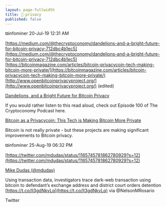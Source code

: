 ```yaml
---
layout: page-fullwidth
title: 🌽-privacy
published: false
---
```


⧉infominer 20-Jul-19 12:31 AM

[https://medium.com/@thecryptoconomy/dandelions-and-a-bright-future-for-bitcoin-privacy-712dbc4b1ec5](https://medium.com/@thecryptoconomy/dandelions-and-a-bright-future-for-bitcoin-privacy-712dbc4b1ec5) [https://bitcoinmagazine.com/articles/bitcoin-privacycoin-tech-making-bitcoin-more-private/](https://bitcoinmagazine.com/articles/bitcoin-privacycoin-tech-making-bitcoin-more-private/) [http://www.openbitcoinprivacyproject.org/](http://www.openbitcoinprivacyproject.org/) (edited)

[Dandelions, and a Bright Future for Bitcoin Privacy](https://medium.com/@thecryptoconomy/dandelions-and-a-bright-future-for-bitcoin-privacy-712dbc4b1ec5)

If you would rather listen to this read aloud, check out Episode 100 of The Cryptoconomy Podcast here.

[Bitcoin as a Privacycoin: This Tech is Making Bitcoin More Private](https://bitcoinmagazine.com/articles/bitcoin-privacycoin-tech-making-bitcoin-more-private/)

Bitcoin is not really private - but these projects are making significant improvements to Bitcoin privacy.

⧉infominer 25-Aug-19 06:32 PM

[https://twitter.com/mdudas/status/1165745781862780929?s=12](https://twitter.com/mdudas/status/1165745781862780929?s=12)

[Mike Dudas (@mdudas)](https://twitter.com/mdudas)

Using transaction data, investigators trace dark-web transaction using bitcoin to defendant’s exchange address and district court orders detention [https://t.co/Il3gdNkvLq](https://t.co/Il3gdNkvLq) via @NelsonMRosario

Twitter
